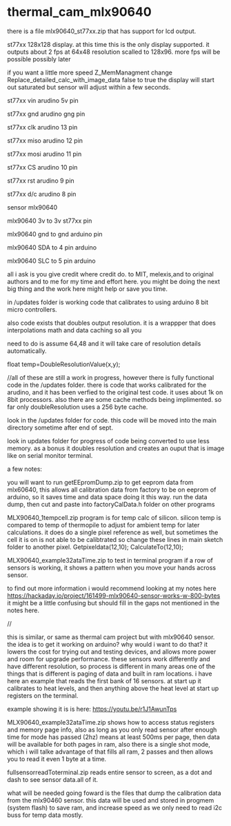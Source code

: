 # thermal_cam_mlx90640
there is a file mlx90640_st77xx.zip that has support for lcd output. 

st77xx 128x128 display. at this time this is the only display supported. it outputs about 2 fps at 64x48 resolution scalled to 128x96. more fps will be possible possibly later

if you want a little more speed Z_MemManagment change Replace_detailed_calc_with_image_data false to true
the display will start out saturated but sensor will adjust within a few seconds.

st77xx vin arudino 5v pin

st77xx gnd arudino gng pin

st77xx clk arudino 13 pin

st77xx miso arudino 12 pin

st77xx mosi arudino 11 pin

st77xx CS arudino 10 pin

st77xx rst arudino 9 pin

st77xx d/c arudino 8 pin



sensor mlx90640

mlx90640 3v to 3v st77xx pin

mlx90640 gnd to gnd arduino pin

mlx90640 SDA to 4 pin arduino

mlx90640 SLC to 5 pin arduino


all i ask is you give credit where credit do. to MIT, melexis,and to original authors and to me for my time and effort here. you might be doing the next big thing and the work here might help or save you time.

in /updates folder is working code that calibrates to using arduino 8 bit micro controllers. 

also code exists that doubles output resolution. it is a wrappper that does interpolations math and data caching so all you 

need to do is assume 64,48 and it will take care of resolution details automatically.

 float temp=DoubleResolutionValue(x,y);
 
//all of these are still a work in progress, however there is fully functional code in the /updates folder. there is code that works calibrated for the arudino, and it has been verfied to the original test code. it uses about 1k on 8bit processors. also there are some cache methods being implimented. so far only doubleResolution uses a 256 byte cache.

look in the /updates folder for code. this code will be moved into the main directory sometime after end of sept.

look in updates folder for progress of code being converted to use less memory. as a bonus it doubles resolution and creates an ouput that is image like on serial monitor terminal.

a few notes:

you will want to run getEEpromDump.zip to get eeprom data from mlx60640, this allows all calibration data from factory to be on eeprom of arduino, so it saves time and data space doing it this way. run the data dump, then cut and paste into factoryCalData.h folder on other programs

MLX90640_1tempcell.zip program is for temp calc of silicon. silicon temp is compared to temp of thermopile to adjust for ambient temp for later calculations.
it does do a single pixel reference as well, but sometimes the cell it is on is not able to be calibtrated
so change these lines in main sketch folder to another pixel.
Getpixeldata(12,10); 
CalculateTo(12,10);

MLX90640_example32ataTime.zip	to test in terminal program if a row of sensors is working, it shows a pattern when you move your hands across sensor.

to find out more information i would recommend looking at my notes here https://hackaday.io/project/161499-mlx90640-sensor-works-w-800-bytes it might be a little confusing but should fill in the gaps not mentioned in the notes here.


//

this is similar, or same as thermal cam project but with mlx90640 sensor. the idea is to get it working on arduino? why would i want to do that? it lowers the cost for trying out and testing devices, and allows more power and room for upgrade performance.
these sensors work differently and have different resolution, so process is different in many areas
one of the things that is different is paging of data and built in ram locations.
i have here an example that reads the first bank of 16 sensors.
at start up it calibrates to heat levels, and then anything above the heat level at start up registers on the terminal.

example showing it is is here:
https://youtu.be/r1J1AwunTps


MLX90640_example32ataTime.zip 
shows how to access status registers and memory page info, also as long as you only read sensor after enough time for mode has passed (2hz) means at least 500ms per page, then data will be available for both pages in ram,
also there is a single shot mode, which i will talke advantage of that fills all ram, 2 passes and then allows you to read it even 1 byte at a time.


fullsensorreadToterminal.zip reads entire sensor to screen, as a dot and dash to see sensor data.all of it. 

what will be needed going foward is the files that dump the calibration data from the mlx90460 sensor. this data will be used and stored in progmem (system flash) to save ram, and increase speed as we only need to read i2c buss for temp data mostly.

